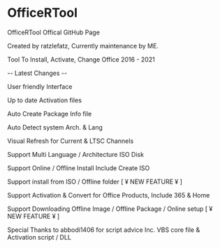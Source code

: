 # OfficeRTool
 OfficeRTool Offical GitHub Page
 
Created by ratzlefatz, Currently maintenance by ME.

Tool To Install, Activate, Change Office 2016 - 2021



-- Latest Changes --

User friendly Interface

Up to date Activation files

Auto Create Package Info file

Auto Detect system Arch. & Lang

Visual Refresh for Current & LTSC Channels

Support Multi Language / Architecture ISO Disk

Support Online / Offline Install Include Create ISO

Support install from ISO / Offline folder [ ¥ NEW FEATURE ¥ ]

Support Activation & Convert for Office Products, Include 365 & Home

Support Downloading Offline Image / Offline Package / Online setup [ ¥ NEW FEATURE ¥ ]

Special Thanks to abbodi1406 for script advice Inc. VBS core file & Activation script / DLL
